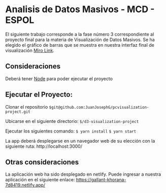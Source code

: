 # Analisis de Datos Masivos - MCD - ESPOL

El siguiente trabajo corresponde a la fase número 3 correspondiente al proyecto final para la materia de Visualización de Datos Masivos. Se ha elegido el gráfico de barras que se muestra en nuestra interfaz final de visualización [Miro Link](https://miro.com/app/board/o9J_lESXswY=/).

## Consideraciones

Deberá tener [Node](https://nodejs.org/es/) para poder ejecutar el proyecto

## Ejecutar el Proyecto:
Clonar el repositorio
`$git@github.com:JuanJosephG/pcvisualization-project.git`

Ubicarse en el siguiente directorio:
`$/d3-visualization-project`

Ejecutar los siguientes comando:
`$ yarn install`
`$ yarn start`

La app deberá desplegarse en un navegador web de su elección con la siguiente ruta:
http://localhost:3000/

## Otras consideraciones
La aplicación web ha sido desplegado en netlify.
Puede ingresar a nuestra aplicación en el siguiente enlace:
https://gallant-khorana-7d8419.netlify.app/